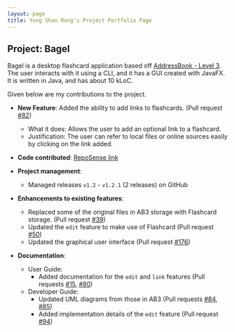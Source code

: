 ```yaml
---
layout: page
title: Yong Shan Rong's Project Portfolio Page
---
```


## Project: Bagel

Bagel is a desktop flashcard application based off [AddressBook - Level 3](https://se-education.org/addressbook-level3/).
The user interacts with it using a CLI, and it has a GUI created with JavaFX.
It is written in Java, and has about 10 kLoC.

Given below are my contributions to the project.

* **New Feature**: Added the ability to add links to flashcards.
  (Pull request [\#82](https://github.com/AY2021S1-CS2103T-W13-2/tp/pull/82))
  * What it does: Allows the user to add an optional link to a flashcard.
  * Justification: The user can refer to local files or online sources easily by clicking on the link added.

* **Code contributed**: [RepoSense link](https://nus-cs2103-ay2021s1.github.io/tp-dashboard/#breakdown=true&search=ysr25)

* **Project management**:
  * Managed releases `v1.2` - `v1.2.1` (2 releases) on GitHub

* **Enhancements to existing features**:
  * Replaced some of the original files in AB3 storage with Flashcard storage.
    (Pull request [\#39](https://github.com/AY2021S1-CS2103T-W13-2/tp/pull/39))
  * Updated the `edit` feature to make use of Flashcard
    (Pull request [\#50](https://github.com/AY2021S1-CS2103T-W13-2/tp/pull/50))
  * Updated the graphical user interface
    (Pull request [\#176](https://github.com/AY2021S1-CS2103T-W13-2/tp/pull/176))

* **Documentation**:
  * User Guide:
    * Added documentation for the `edit` and `link` features
      (Pull requests [\#15](https://github.com/AY2021S1-CS2103T-W13-2/tp/pull/15), [\#80](https://github.com/AY2021S1-CS2103T-W13-2/tp/pull/80))
  * Developer Guide:
    * Updated UML diagrams from those in AB3
      (Pull requests [\#84](https://github.com/AY2021S1-CS2103T-W13-2/tp/pull/84), [\#85](https://github.com/AY2021S1-CS2103T-W13-2/tp/pull/85))
    * Added implementation details of the `edit` feature
      (Pull request [\#94](https://github.com/AY2021S1-CS2103T-W13-2/tp/pull/94))
